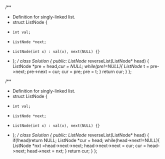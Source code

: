/**
 * Definition for singly-linked list.
 * struct ListNode {
 *     int val;
 *     ListNode *next;
 *     ListNode(int x) : val(x), next(NULL) {}
 * };
 */
class Solution {
public:
    ListNode* reverseList(ListNode* head) {
        ListNode *pre = head,*cur = NULL;
        while(pre!=NULL){
            ListNode* t = pre->next;
            pre->next = cur;
            cur = pre;
            pre = t;
        }
        return cur;
    }
};

/**
 * Definition for singly-linked list.
 * struct ListNode {
 *     int val;
 *     ListNode *next;
 *     ListNode(int x) : val(x), next(NULL) {}
 * };
 */
class Solution {
public:
    ListNode* reverseList(ListNode* head) {
        if(!head)return NULL;
        ListNode *cur = head;
        while(head->next!=NULL){
            ListNode *nxt =head->next->next;
            head->next->next = cur;
            cur = head->next;
            head->next = nxt;
        }
        return cur;
    }
};